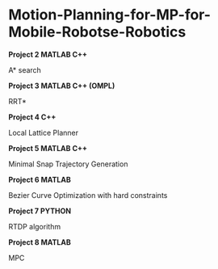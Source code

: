 # Motion-Planning-for-MP-for-Mobile-Robotse-Robotics

**Project 2	MATLAB	C++**

A* search	 

	 
**Project 3	MATLAB	C++ (OMPL)**

RRT*	 	 


**Project 4	C++**

Local Lattice Planner	 

	
**Project 5	MATLAB	C++**

Minimal Snap Trajectory Generation	

 
**Project 6	MATLAB**

Bezier Curve Optimization with hard constraints	 

	
**Project 7	PYTHON**

RTDP algorithm	 	


**Project 8	MATLAB**	

MPC	 	

